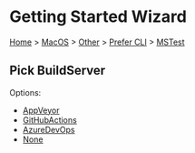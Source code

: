 <!--
GENERATED FILE - DO NOT EDIT
This file was generated by [MarkdownSnippets](https://github.com/SimonCropp/MarkdownSnippets).
Source File: /docs/mdsource/wiz/MacOS_Other_Cli_MSTest.source.md
To change this file edit the source file and then run MarkdownSnippets.
-->

# Getting Started Wizard

[Home](/docs/wiz/readme.md) > [MacOS](MacOS.md) > [Other](MacOS_Other.md) > [Prefer CLI](MacOS_Other_Cli.md) > [MSTest](MacOS_Other_Cli_MSTest.md)

## Pick BuildServer

Options:
 * [AppVeyor](MacOS_Other_Cli_MSTest_AppVeyor.md)
 * [GitHubActions](MacOS_Other_Cli_MSTest_GitHubActions.md)
 * [AzureDevOps](MacOS_Other_Cli_MSTest_AzureDevOps.md)
 * [None](MacOS_Other_Cli_MSTest_None.md)
